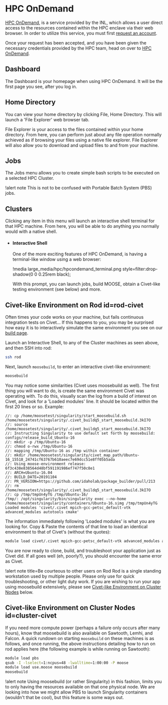 # HPC OnDemand

[HPC OnDemand](https://hpcondemand.inl.gov/pun/sys/dashboard), is a service provided by the INL, which allows a user direct access to the resources contained within the HPC enclave via their web browser. In order to utilize this service, you must first [request an account](https://modsimcode.inl.gov/SitePages/Home.aspx).

Once your request has been accepted, and you have been given the necessary credentials provided by the HPC team, head on over to [HPC OnDemand](https://hpcondemand.inl.gov/pun/sys/dashboard).

## Dashboard

The Dashboard is your homepage when using HPC OnDemand. It will be the first page you see, after you log in.

## Home Directory

You can view your home directory by clicking File, Home Directory. This will launch a 'File Explorer' web browser tab.

File Explorer is your access to the files contained within your home directory. From here, you can perform just about any file operation normally achieved as if browsing your files using a native file explorer. File Explorer will also allow you to download and upload files to and from your machine.

## Jobs

The Jobs menu allows you to create simple bash scripts to be executed on a selected HPC Cluster.

!alert note
This is not to be confused with Portable Batch System (PBS) jobs.

## Clusters

Clicking any item in this menu will launch an interactive shell terminal for that HPC machine. From here, you will be able to do anything you normally would with a native shell.

- #### Interactive Shell

  One of the more exciting features of HPC OnDemand, is having a terminal-like window using a web browser:

  !media large_media/hpc/hpcondemand_terminal.png style=filter:drop-shadow(0 0 0.25rem black);

  With this prompt, you can launch jobs, build MOOSE, obtain a Civet-like testing environment (see below) and more.

## Civet-like Environment on Rod id=rod-civet

Often times your code works on your machine, but fails continuous integration tests on Civet... If this happens to you, you may be surprised how easy it is to interactively simulate the same environment you see on our [build page](https://civet.inl.gov).

Launch an Interactive Shell, to any of the Cluster machines as seen above, and then SSH into rod:

```bash
ssh rod
```

Next, launch `moosebuild`, to enter an interactive civet-like environment:

```bash
moosebuild
```

You may notice some similarities (Civet uses moosebuild as well). The first thing you will want to do, is create the same environment Civet was operating with. To do this, visually scan the log from a build of interest on Civet, and look for a 'Loaded modules' line. It should be located within the first 20 lines or so. Example:

```language=yaml
//: cp /home/moosetest/singularity/start_moosebuild.sh /home/moosetest/singularity/.civet_buildq5_start_moosebuild.3kI7O
//: source /home/moosetest/singularity/.civet_buildq5_start_moosebuild.3kI7O
//: Instructing Singularity to use default set forth by moosebuild: configs/release_build_Ubuntu-16
//: mkdir -p /tmp/Ubuntu-16
//: chmod o-rwx /tmp/Ubuntu-16
//: mapping /tmp/Ubuntu-16 as /tmp within container
//: mkdir /home/moosetest/singularity/civet_map_path/Ubuntu-16_15518_24741cf63767b610aeec7e69dcc51e8ff05b5ada
//: Using moose-environment release: 6f3c438e838564d48bf591191986ef747f50c8e1
//: ARCH=Ubuntu-16.04
//: BUILD_DATE=20191104
//: PR_VERSION=https://github.com/idaholab/package_builder/pull/213
//: rm /home/moosetest/singularity/.civet_buildq5_start_moosebuild.3kI7O
//: cp /tmp/tmpUn4yTG /tmp/Ubuntu-16/
/tmp/: /opt/singularity/bin/singularity exec --no-home /home/moosetest/singularity/containers/Ubuntu-16.simg /tmp/tmpUn4yTG
Loaded modules 'civet/.civet mpich-gcc-petsc_default-vtk advanced_modules autotools cmake'
```

The information immediately following 'Loaded modules' is what you are looking for. Copy & Paste the contents of that line to load an identical environment to that of Civet's (without the quotes):

```bash
module load civet/.civet mpich-gcc-petsc_default-vtk advanced_modules autotools cmake
```

You are now ready to clone, build, and troubleshoot your application just as Civet did. If all goes well (eh, poorly?), you should encounter the same error as Civet.

!alert note title=Be courteous to other users on Rod
Rod is a single standing workstation used by multiple people. Please only use for quick troubleshooting, or other light duty work. If you are wishing to run your app using moosebuild extensively, please see [Civet-like Environment on Cluster Nodes](hpc_ondemand.md#cluster-civet) below.

## Civet-like Environment on Cluster Nodes id=cluster-civet

If you need more compute power (perhaps a failure only occurs after many hours), know that moosebuild is also available on Sawtooth, Lemhi, and Falcon. A quick rundown on starting `moosebuild` on these machines is as follows, and once running, the above instructions detailing how to run on rod applies here (the following example is while running on Sawtooth):

```bash
module load pbs
qsub -I -lselect=1:ncpus=48 -lwalltime=1:00:00 -P moose
module load use.moose moosebuild
moosebuild
```

!alert note
Using moosebuild (or rather Singularity) in this fashion, limits you to only having the resources available on that one physical node. We are looking into how we might allow PBS to launch Singularity containers (wouldn't that be cool), but this feature is some ways out.

